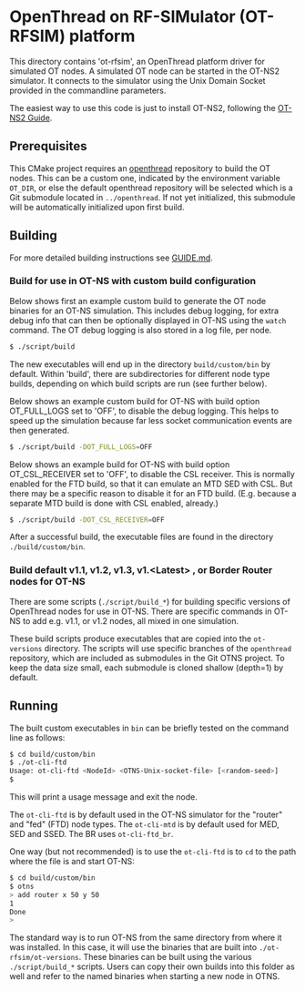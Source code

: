 # OpenThread on RF-SIMulator (OT-RFSIM) platform

This directory contains 'ot-rfsim', an OpenThread platform driver for simulated OT nodes. A simulated OT node can be
started in the OT-NS2 simulator. It connects to the simulator using the Unix Domain Socket provided in the commandline
parameters.

The easiest way to use this code is just to install OT-NS2, following the [OT-NS2 Guide](../GUIDE.md).

## Prerequisites

This CMake project requires an [openthread](https://github.com/openthread/openthread) repository to build the OT
nodes. This can be a custom one, indicated by the environment variable `OT_DIR`, or else the default openthread
repository will be selected which is a Git submodule located in `../openthread`. If not yet initialized, this submodule
will be automatically initialized upon first build.

## Building

For more detailed building instructions see [GUIDE.md](../GUIDE.md).

### Build for use in OT-NS with custom build configuration

Below shows first an example custom build to generate the OT node binaries for an OT-NS simulation.
This includes debug logging, for extra debug info that can then be optionally displayed in OT-NS using the
`watch` command. The OT debug logging is also stored in a log file, per node.

```bash
$ ./script/build
```

The new executables will end up in the directory `build/custom/bin` by default. Within 'build', there are subdirectories 
for different node type builds, depending on which build scripts are run (see further below).

Below shows an example custom build for OT-NS with build option OT_FULL_LOGS set to 'OFF', to disable the debug logging.
This helps to speed up the simulation because far less socket communication events are then generated.

```bash
$ ./script/build -DOT_FULL_LOGS=OFF
```

Below shows an example build for OT-NS with build option OT_CSL_RECEIVER set to 'OFF', to disable the CSL receiver.
This is normally enabled for the FTD build, so that it can emulate an MTD SED with CSL. But there may be a specific
reason to disable it for an FTD build. (E.g. because a separate MTD build is done with CSL enabled, already.)

```bash
$ ./script/build -DOT_CSL_RECEIVER=OFF
```

After a successful build, the executable files are found in the directory `./build/custom/bin`.

### Build default v1.1, v1.2, v1.3, v1.\<Latest\> , or Border Router nodes for OT-NS

There are some scripts (`./script/build_*`) for building specific versions of OpenThread nodes for use in OT-NS.
There are specific commands in OT-NS to add e.g. v1.1, or v1.2 nodes, all mixed in one simulation.

These build scripts produce executables that are copied into the `ot-versions` directory. The scripts will use 
specific branches of the `openthread` repository, which are included as submodules in the Git OTNS project.
To keep the data size small, each submodule is cloned shallow (depth=1) by default.

## Running

The built custom executables in `bin` can be briefly tested on the command line as follows:

```bash
$ cd build/custom/bin
$ ./ot-cli-ftd
Usage: ot-cli-ftd <NodeId> <OTNS-Unix-socket-file> [<random-seed>]
$
```

This will print a usage message and exit the node.

The `ot-cli-ftd` is by default used in the OT-NS simulator for the "router" and "fed" (FTD) node types. The
`ot-cli-mtd` is by default used for MED, SED and SSED. The BR uses `ot-cli-ftd_br`.

One way (but not recommended) is to use the `ot-cli-ftd` is to `cd` to the path where the file is and start OT-NS:

```bash
$ cd build/custom/bin
$ otns
> add router x 50 y 50
1
Done
>
```

The standard way is to run OT-NS from the same directory from where it was installed. In this case, it will use
the binaries that are built into `./ot-rfsim/ot-versions`. These binaries can be
built using the various `./script/build_*` scripts. Users can copy their own builds into this folder as well and 
refer to the named binaries when starting a new node in OTNS.

